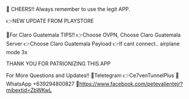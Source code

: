 🍻 CHEERS!! Always remember to use the legit APP. 

👉NEW UPDATE FROM PLAYSTORE

📌For Claro Guatemala TIPS!!
👉Choose OVPN, Choose Claro Guatemala Server
👉Choose Claro Guatemala Payload
👉If  cant connect.. airplane mode 3x

THANK YOU FOR PATRIONIZING THIS APP

For More Questions and Updates!!
📌Teletegram 👉Ce7venTunnelPlus
📌WhatsApp +639294800827
📌https://www.facebook.com/petevalientejr?mibextid=ZbWKwL
